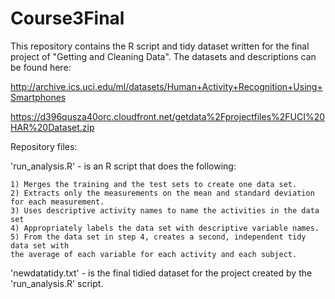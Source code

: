 # Course3Final

This repository contains the R script and tidy dataset written for the final project of "Getting and Cleaning Data". 
The datasets and descriptions can be found here:

http://archive.ics.uci.edu/ml/datasets/Human+Activity+Recognition+Using+Smartphones

https://d396qusza40orc.cloudfront.net/getdata%2Fprojectfiles%2FUCI%20HAR%20Dataset.zip 

Repository files:

'run_analysis.R' - is an R script that does the following:

    1) Merges the training and the test sets to create one data set.
    2) Extracts only the measurements on the mean and standard deviation for each measurement.
    3) Uses descriptive activity names to name the activities in the data set
    4) Appropriately labels the data set with descriptive variable names.
    5) From the data set in step 4, creates a second, independent tidy data set with 
    the average of each variable for each activity and each subject.
    
'newdatatidy.txt' - is the final tidied dataset for the project created by the 'run_analysis.R' script.

